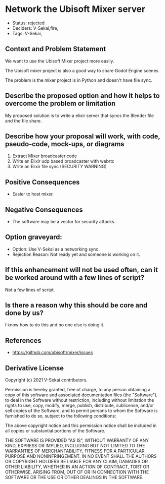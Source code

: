 # Network the Ubisoft Mixer server

- Status: rejected <!-- draft | rejected | accepted | deprecated | superseded by -->
- Deciders: V-Sekai,fire,
- Tags: V-Sekai,

## Context and Problem Statement

We want to use the Ubisoft Mixer project more easily.

The Ubisoft mixer project is also a good way to share Godot Engine scenes.

The problem is the mixer project is in Python and doesn't have file sync.

## Describe the proposed option and how it helps to overcome the problem or limitation

My proposed solution is to write a elixir server that syncs the Blender file and the file share.

## Describe how your proposal will work, with code, pseudo-code, mock-ups, or diagrams

1. Extract Mixer broadcaster code
2. Write an Elixir udp based broadcaster with webrtc
3. Write an Elixir file sync (SECURITY WARNING)

## Positive Consequences <!-- optional -->

- Easier to host mixer.

## Negative Consequences <!-- optional -->

- The software may be a vector for security attacks.

## Option graveyard: <!-- same as above -->

- Option: Use V-Sekai as a networking sync.
- Rejection Reason: Not ready yet and someone is working on it.

## If this enhancement will not be used often, can it be worked around with a few lines of script?

Not a few lines of script.

## Is there a reason why this should be core and done by us?

I know how to do this and no one else is doing it.

## References <!-- optional and numbers of links can vary -->

- https://github.com/ubisoft/mixer/issues

## Derivative License

Copyright (c) 2021 V-Sekai contributors.

Permission is hereby granted, free of charge, to any person obtaining a copy
of this software and associated documentation files (the "Software"), to deal
in the Software without restriction, including without limitation the rights
to use, copy, modify, merge, publish, distribute, sublicense, and/or sell
copies of the Software, and to permit persons to whom the Software is
furnished to do so, subject to the following conditions:

The above copyright notice and this permission notice shall be included in all
copies or substantial portions of the Software.

THE SOFTWARE IS PROVIDED "AS IS", WITHOUT WARRANTY OF ANY KIND, EXPRESS OR
IMPLIED, INCLUDING BUT NOT LIMITED TO THE WARRANTIES OF MERCHANTABILITY,
FITNESS FOR A PARTICULAR PURPOSE AND NONINFRINGEMENT. IN NO EVENT SHALL THE
AUTHORS OR COPYRIGHT HOLDERS BE LIABLE FOR ANY CLAIM, DAMAGES OR OTHER
LIABILITY, WHETHER IN AN ACTION OF CONTRACT, TORT OR OTHERWISE, ARISING FROM,
OUT OF OR IN CONNECTION WITH THE SOFTWARE OR THE USE OR OTHER DEALINGS IN THE
SOFTWARE.
